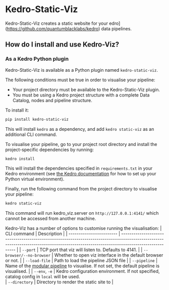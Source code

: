# Kedro-Static-Viz

Kedro-Static-Viz creates a static website for your edro](https://github.com/quantumblacklabs/kedro) data pipelines.

## How do I install and use Kedro-Viz?


### As a Kedro Python plugin

Kedro-Static-Viz is available as a Python plugin named `kedro-static-viz`.

The following conditions must be true in order to visualise your pipeline:

- Your project directory must be available to the Kedro-Static-Viz plugin.
- You must be using a Kedro project structure with a complete Data Catalog, nodes and pipeline structure.

To install it:

```bash
pip install kedro-static-viz
```

This will install `kedro` as a dependency, and add `kedro static-viz` as an additional CLI command.


To visualise your pipeline, go to your project root directory and install the project-specific dependencies by running:

```bash
kedro install
```

This will install the dependencies specified in `requirements.txt` in your Kedro environment (see [the Kedro documentation](https://kedro.readthedocs.io/en/latest/02_getting_started/01_prerequisites.html#python-virtual-environments) for how to set up your Python virtual environment).

Finally, run the following command from the project directory to visualise your pipeline:

```bash
kedro static-viz
```

This command will run kedro_viz.server on `http://127.0.0.1:4141/` which cannot be accessed from another machine.

Kedro-Viz has a number of options to customise running the visualisation:
| CLI command              | Description                                                                                                                                                                            |
| ------------------------ | -------------------------------------------------------------------------------------------------------------------------------------------------------------------------------------- |
| `--port`                 | TCP port that viz will listen to. Defaults to 4141.                                                                                                                                    |
| `--browser/--no-browser` | Whether to open viz interface in the default browser or not.                                                                                                                           |
| `--load-file`            | Path to load the pipeline JSON file                                                                                                                                                    |
| `--pipeline`             | Name of the [modular pipeline](https://kedro.readthedocs.io/en/latest/04_user_guide/06_pipelines.html#modular-pipelines) to visualise. If not set, the default pipeline is visualised. |
| `--env`, `-e`            | Kedro configuration environment. If not specified, catalog config in `local` will be used.                   
| `--directory`            | Directory to render the static site to |
